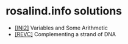 # rosalind.info solutions
* [[INI2]](https://github.com/bakuncwa/rosalind.info_sol/blob/main/ini2.py) Variables and Some Arithmetic
* [[REVC]](https://github.com/bakuncwa/rosalind.info_sol/blob/main/revc.py) Complementing a strand of DNA
